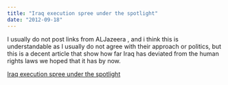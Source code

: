 ```yaml
---
title: "Iraq execution spree under the spotlight"
date: "2012-09-18"
---
```


I usually do not post links from ALJazeera , and i think this is understandable as I usually do not agree with their approach or politics, but this is a decent article that show how far Iraq has deviated from the human rights laws we hoped that it has by now.  

  
[Iraq execution spree under the spotlight](https://www.aljazeera.com/indepth/features/2012/09/201291081633731250.html)
